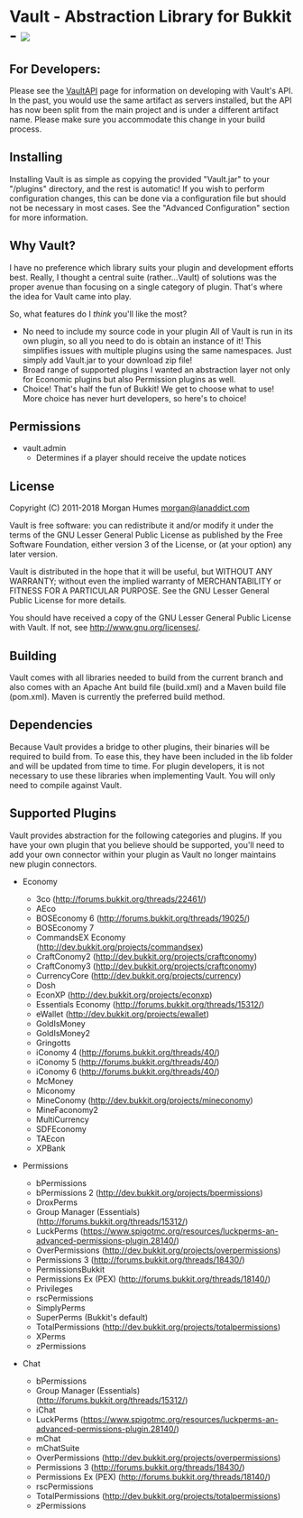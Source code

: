 # Vault - Abstraction Library for Bukkit - [![](https://travis-ci.org/MilkBowl/Vault.svg?branch=master)](https://travis-ci.org/MilkBowl/Vault)

## For Developers:
Please see the [VaultAPI](http://www.github.com/MilkBowl/VaultAPI) page for
information on developing with Vault's API. In the past, you would use the same
artifact as servers installed, but the API has now been split from the main
project and is under a different artifact name. Please make sure you accommodate
this change in your build process.

## Installing
Installing Vault is as simple as copying the provided "Vault.jar" to your
"<bukkit-install-dir>/plugins" directory, and the rest is automatic! If you
wish to perform configuration changes, this can be done via a configuration
file but should not be necessary in most cases. See the "Advanced
Configuration" section for more information.


## Why Vault?
I have no preference which library suits your plugin and development efforts
best. Really, I thought a central suite (rather...Vault) of solutions was the
proper avenue than focusing on a single category of plugin. That's where
the idea for Vault came into play.

So, what features do I _think_ you'll like the most?

* No need to include my source code in your plugin
  All of Vault is run in its own plugin, so all you need to do is obtain an
  instance of it! This simplifies issues with multiple plugins using the same
  namespaces. Just simply add Vault.jar to your download zip file!
* Broad range of supported plugins
  I wanted an abstraction layer not only for Economic plugins but also
  Permission plugins as well.
* Choice!
  That's half the fun of Bukkit! We get to choose what to use! More choice
  has never hurt developers, so here's to choice!


## Permissions
* vault.admin
  - Determines if a player should receive the update notices

## License
Copyright (C) 2011-2018 Morgan Humes <morgan@lanaddict.com>

Vault is free software: you can redistribute it and/or modify
it under the terms of the GNU Lesser General Public License as published by
the Free Software Foundation, either version 3 of the License, or
(at your option) any later version.

Vault is distributed in the hope that it will be useful,
but WITHOUT ANY WARRANTY; without even the implied warranty of
MERCHANTABILITY or FITNESS FOR A PARTICULAR PURPOSE. See the
GNU Lesser General Public License for more details.

You should have received a copy of the GNU Lesser General Public License
with Vault. If not, see <http://www.gnu.org/licenses/>.

## Building
Vault comes with all libraries needed to build from the current branch and
also comes with an Apache Ant build file (build.xml) and a Maven build file
(pom.xml). Maven is currently the preferred build method.


## Dependencies
Because Vault provides a bridge to other plugins, their binaries will be
required to build from. To ease this, they have been included in the lib
folder and will be updated from time to time. For plugin developers, it
is not necessary to use these libraries when implementing Vault. You will
only need to compile against Vault.


## Supported Plugins
Vault provides abstraction for the following categories and plugins. If
you have your own plugin that you believe should be supported, you'll need
to add your own connector within your plugin as Vault no longer maintains
new plugin connectors.

* Economy
  - 3co (http://forums.bukkit.org/threads/22461/)
  - AEco
  - BOSEconomy 6 (http://forums.bukkit.org/threads/19025/)
  - BOSEconomy 7
  - CommandsEX Economy (http://dev.bukkit.org/projects/commandsex)
  - CraftConomy2 (http://dev.bukkit.org/projects/craftconomy)
  - CraftConomy3 (http://dev.bukkit.org/projects/craftconomy)
  - CurrencyCore (http://dev.bukkit.org/projects/currency)
  - Dosh
  - EconXP (http://dev.bukkit.org/projects/econxp)
  - Essentials Economy (http://forums.bukkit.org/threads/15312/)
  - eWallet (http://dev.bukkit.org/projects/ewallet)
  - GoldIsMoney
  - GoldIsMoney2
  - Gringotts
  - iConomy 4 (http://forums.bukkit.org/threads/40/)
  - iConomy 5 (http://forums.bukkit.org/threads/40/)
  - iConomy 6 (http://forums.bukkit.org/threads/40/)
  - McMoney
  - Miconomy
  - MineConomy (http://dev.bukkit.org/projects/mineconomy)
  - MineFaconomy2
  - MultiCurrency
  - SDFEconomy
  - TAEcon
  - XPBank

* Permissions
  - bPermissions
  - bPermissions 2 (http://dev.bukkit.org/projects/bpermissions)
  - DroxPerms
  - Group Manager (Essentials) (http://forums.bukkit.org/threads/15312/)
  - LuckPerms (https://www.spigotmc.org/resources/luckperms-an-advanced-permissions-plugin.28140/)
  - OverPermissions (http://dev.bukkit.org/projects/overpermissions)
  - Permissions 3 (http://forums.bukkit.org/threads/18430/)
  - PermissionsBukkit
  - Permissions Ex (PEX) (http://forums.bukkit.org/threads/18140/)
  - Privileges
  - rscPermissions
  - SimplyPerms
  - SuperPerms (Bukkit's default)
  - TotalPermissions (http://dev.bukkit.org/projects/totalpermissions)
  - XPerms
  - zPermissions

* Chat
  - bPermissions
  - Group Manager (Essentials) (http://forums.bukkit.org/threads/15312/)
  - iChat
  - LuckPerms (https://www.spigotmc.org/resources/luckperms-an-advanced-permissions-plugin.28140/)
  - mChat
  - mChatSuite
  - OverPermissions (http://dev.bukkit.org/projects/overpermissions)
  - Permissions 3 (http://forums.bukkit.org/threads/18430/)
  - Permissions Ex (PEX) (http://forums.bukkit.org/threads/18140/)
  - rscPermissions
  - TotalPermissions (http://dev.bukkit.org/projects/totalpermissions)
  - zPermissions
